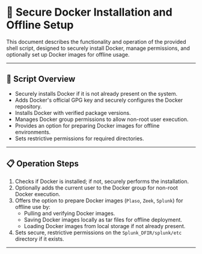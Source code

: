 # 🐳 Secure Docker Installation and Offline Setup

This document describes the functionality and operation of the provided shell script, designed to securely install Docker, manage permissions, and optionally set up Docker images for offline usage.

---

## 🚀 Script Overview

- Securely installs Docker if it is not already present on the system.
- Adds Docker's official GPG key and securely configures the Docker repository.
- Installs Docker with verified package versions.
- Manages Docker group permissions to allow non-root user execution.
- Provides an option for preparing Docker images for offline environments.
- Sets restrictive permissions for required directories.

---

## 📋 Operation Steps

1. Checks if Docker is installed; if not, securely performs the installation.
2. Optionally adds the current user to the Docker group for non-root Docker execution.
3. Offers the option to prepare Docker images (`Plaso`, `Zeek`, `Splunk`) for offline use by:
   - Pulling and verifying Docker images.
   - Saving Docker images locally as tar files for offline deployment.
   - Loading Docker images from local storage if not already present.
4. Sets secure, restrictive permissions on the `Splunk_DFIR/splunk/etc` directory if it exists.

---



